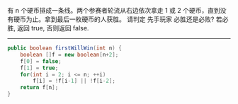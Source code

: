 有 n 个硬币排成一条线。两个参赛者轮流从右边依次拿走 1 或 2 个硬币，直到没有硬币为止。拿到最后一枚硬币的人获胜。
请判定 先手玩家 必胜还是必败?
若必胜, 返回 true, 否则返回 false.

***

```Java
public boolean firstWillWin(int n) {
    boolean []f = new boolean[n+2];
    f[0] = false;
    f[1] = true;
    for(int i = 2; i <= n; ++i)
        f[i] = !f[i-1] || !f[i-2];
    return f[n];
}
```